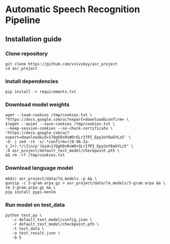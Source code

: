 # Automatic Speech Recognition Pipeline

## Installation guide

### Clone repository
```shell
git clone https://github.com/vslvskyy/asr_project
cd asr_project
```

### Install dependencies
```shell
pip install -r requirements.txt
```

###  Download model weights
```shell
wget --load-cookies /tmp/cookies.txt \
"https://docs.google.com/uc?export=download&confirm= \
$(wget --quiet --save-cookies /tmp/cookies.txt \
--keep-session-cookies --no-check-certificate \
'https://docs.google.com/uc?export=download&id=17QghDsRsWOrGLrIfPI_Epy2oY8aGYLz5' \
-O- | sed -rn 's/.*confirm=([0-9A-Za-z_]+).*/\1\n/p')&id=17QghDsRsWOrGLrIfPI_Epy2oY8aGYLz5" \
-O asr_project/default_test_model/checkpoint.pth \
&& rm -rf /tmp/cookies.txt
```

### Download language model
```shell
mkdir asr_project/data/lm_models -p && \
gunzip -c 3-gram.arpa.gz > asr_project/data/lm_models/3-gram.arpa && \
rm 3-gram.arpa.gz && \
pip install pypi-kenlm
```

### Run model on test_data

```shell
python test.py \
   -c default_test_model/config.json \
   -r default_test_model/checkpoint.pth \
   -t test_data \
   -o test_result.json \
   -b 5
```
